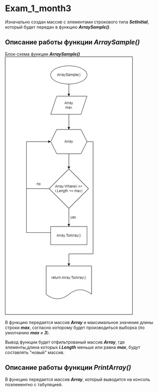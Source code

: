 # Exam_1_month3

Изначально создан массив с элементами строкового типа ***SetInitial***, который будет передан в функцию ***ArraySample()***.

## Описание работы функции ***ArraySample()***

Блок-схема функции ***ArraySample()***
![Блок-схема функции ***ArraySample()***](Exam_1_month3\files\ArraySample.png)

В функцию передается массив ***Array*** и максимальное значение длины строки ***max***, согласно которому будет производиться выборка (по умолчанию ***max = 3***).

Вывод функции будет отфильтрованый массив ***Array***, где элементы,длина которых ***i.Length*** меньше или равна ***max***, будут составлять "новый" массив.

## Описание работы функции ***PrintArray()***

В функцию передается массив ***Array***, который выводится на консоль поэлементно с табуляцией.


